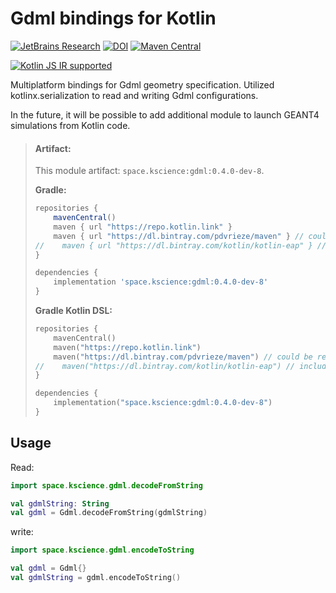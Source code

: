 # Gdml bindings for Kotlin

[![JetBrains Research](https://jb.gg/badges/research.svg)](https://confluence.jetbrains.com/display/ALL/JetBrains+on+GitHub)
[![DOI](https://zenodo.org/badge/195530015.svg)](https://zenodo.org/badge/latestdoi/195530015)
[![Maven Central](https://img.shields.io/maven-central/v/space.kscience/gdml.svg?label=Maven%20Central)](https://search.maven.org/search?q=g:%22space.kscience%22%20AND%20a:%22gdml%22)

[![Kotlin JS IR supported](https://img.shields.io/badge/Kotlin%2FJS-IR%20supported-yellow)](https://kotl.in/jsirsupported)

Multiplatform bindings for Gdml geometry specification. Utilized kotlinx.serialization
to read and writing Gdml configurations.

In the future, it will be possible to add additional module to launch GEANT4 simulations from Kotlin code.



> #### Artifact:
>
> This module artifact: `space.kscience:gdml:0.4.0-dev-8`.
>
>
> **Gradle:**
>
> ```groovy
> repositories {
>     mavenCentral()
>     maven { url "https://repo.kotlin.link" }
>     maven { url "https://dl.bintray.com/pdvrieze/maven" } // could be replaced by jcenter()
> //    maven { url "https://dl.bintray.com/kotlin/kotlin-eap" } // include for builds based on kotlin-eap
> }
> 
> dependencies {
>     implementation 'space.kscience:gdml:0.4.0-dev-8'
> }
> ```
> **Gradle Kotlin DSL:**
>
> ```kotlin
> repositories {
>     mavenCentral()
>     maven("https://repo.kotlin.link")
>     maven("https://dl.bintray.com/pdvrieze/maven") // could be replaced by jcenter()
> //    maven("https://dl.bintray.com/kotlin/kotlin-eap") // include for builds based on kotlin-eap
> }
> 
> dependencies {
>     implementation("space.kscience:gdml:0.4.0-dev-8")
> }
> ```

## Usage
Read:
```kotlin
import space.kscience.gdml.decodeFromString

val gdmlString: String
val gdml = Gdml.decodeFromString(gdmlString)
```

write:
```kotlin
import space.kscience.gdml.encodeToString

val gdml = Gdml{}
val gdmlString = gdml.encodeToString()
```
